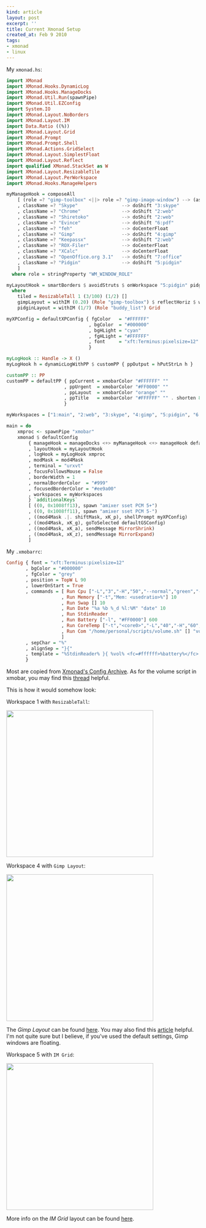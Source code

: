 ```yaml
---
kind: article
layout: post
excerpt: ''
title: Current Xmonad Setup
created_at: Feb 9 2010
tags:
- xmonad
- linux
---
```

My `xmonad.hs`:

~~~ haskell
import XMonad
import XMonad.Hooks.DynamicLog
import XMonad.Hooks.ManageDocks
import XMonad.Util.Run(spawnPipe)
import XMonad.Util.EZConfig
import System.IO
import XMonad.Layout.NoBorders
import XMonad.Layout.IM
import Data.Ratio ((%))
import XMonad.Layout.Grid
import XMonad.Prompt
import XMonad.Prompt.Shell
import XMonad.Actions.GridSelect
import XMonad.Layout.SimplestFloat
import XMonad.Layout.Reflect
import qualified XMonad.StackSet as W
import XMonad.Layout.ResizableTile
import XMonad.Layout.PerWorkspace
import XMonad.Hooks.ManageHelpers

myManageHook = composeAll
    [ (role =? "gimp-toolbox" <||> role =? "gimp-image-window") --> (ask >>= doF . W.sink)
    , className =? "Skype"                --> doShift "3:skype"
    , className =? "Chrome"               --> doShift "2:web"
    , className =? "Shiretoko"            --> doShift "2:web"
    , className =? "Evince"               --> doShift "6:pdf"
    , className =? "feh"                  --> doCenterFloat
    , className =? "Gimp"                 --> doShift "4:gimp"
    , className =? "Keepassx"             --> doShift "2:web"
    , className =? "ROX-Filer"            --> doCenterFloat
    , className =? "XCalc"                --> doCenterFloat
    , className =? "OpenOffice.org 3.1"   --> doShift "7:office"
    , className =? "Pidgin"               --> doShift "5:pidgin"
    ]
  where role = stringProperty "WM_WINDOW_ROLE"

myLayoutHook = smartBorders $ avoidStruts $ onWorkspace "5:pidgin" pidginLayout $ onWorkspace "4:gimp" gimpLayout $ onWorkspaces ["2:web", "6:pdf", "7:office"] Full $ onWorkspace "3:skype" Grid $ tiled ||| Full ||| Grid ||| simplestFloat
  where
    tiled = ResizableTall 1 (3/100) (1/2) []
    gimpLayout = withIM (0.20) (Role "gimp-toolbox") $ reflectHoriz $ withIM (0.20) (Role "gimp-dock") Full
    pidginLayout = withIM (1/7) (Role "buddy_list") Grid

myXPConfig = defaultXPConfig { fgColor   = "#FFFFFF"
                              , bgColor  = "#000000"
                              , bgHLight = "cyan"
                              , fgHLight = "#FFFFFF"
                              , font     = "xft:Terminus:pixelsize=12"
                              }

myLogHook :: Handle -> X ()
myLogHook h = dynamicLogWithPP $ customPP { ppOutput = hPutStrLn h }

customPP :: PP
customPP = defaultPP { ppCurrent = xmobarColor "#FFFFFF" ""
                     , ppUrgent  = xmobarColor "#FF0000" ""
                     , ppLayout  = xmobarColor "orange" ""
                     , ppTitle   = xmobarColor "#FFFFFF" "" . shorten 80
                     }

myWorkspaces = ["1:main", "2:web", "3:skype", "4:gimp", "5:pidgin", "6:pdf", "7:office"] ++ map show [8..9]

main = do
    xmproc <- spawnPipe "xmobar"
    xmonad $ defaultConfig
        { manageHook = manageDocks <+> myManageHook <+> manageHook defaultConfig
        , layoutHook = myLayoutHook
        , logHook = myLogHook xmproc
        , modMask = mod4Mask
        , terminal = "urxvt"
        , focusFollowsMouse = False
        , borderWidth = 1
        , normalBorderColor  = "#999"
        , focusedBorderColor = "#ee9a00"
        , workspaces = myWorkspaces
        } `additionalKeys`
        [ ((0, 0x1008ff13), spawn "amixer sset PCM 5+")
        , ((0, 0x1008ff11), spawn "amixer sset PCM 5-")
        , ((mod4Mask .|. shiftMask, xK_p), shellPrompt myXPConfig)
        , ((mod4Mask, xK_g), goToSelected defaultGSConfig)
        , ((mod4Mask, xK_a), sendMessage MirrorShrink)
        , ((mod4Mask, xK_z), sendMessage MirrorExpand)
        ]
~~~

My `.xmobarrc`:

~~~ haskell
Config { font = "xft:Terminus:pixelsize=12"
       , bgColor = "#000000"
       , fgColor = "grey"
       , position = TopW L 90
       , lowerOnStart = True
       , commands = [ Run Cpu ["-L","3","-H","50","--normal","green","--high","red"] 10
                    , Run Memory ["-t","Mem: <usedratio>%"] 10
                    , Run Swap [] 10
                    , Run Date "%a %b %_d %l:%M" "date" 10
                    , Run StdinReader
                    , Run Battery ["-l", "#FF0000"] 600
                    , Run CoreTemp ["-t","<core0>","-L","40","-H","60","-l","lightblue","-n","orange","-h","red"] 50
                    , Run Com "/home/personal/scripts/volume.sh" [] "vol" 10
                    ]
       , sepChar = "%"
       , alignSep = "}{"
       , template = "%StdinReader% }{ %vol% <fc=#ffffff>%battery%</fc> %cpu% Temp: %coretemp% %memory% %swap% <fc=#ee9a00>%date%</fc>"
       }
~~~

Most are copied from [Xmonad's Config Archive](http://haskell.org/haskellwiki/Xmonad/Config_archive). As for the volume script in xmobar, you may find this [thread](http://bbs.archlinux.org/viewtopic.php?id=74842) helpful.

This is how it would somehow look:

Workspace 1 with `ResizableTall`:

[<img src="http://dl.dropbox.com/u/24796303/blog/2010-02-10-081038_1280x800_scrot.png" width="383" />](http://dl.dropbox.com/u/24796303/blog/2010-02-10-081038_1280x800_scrot.png)

Workspace 4 with `Gimp Layout`:

[<img src="http://dl.dropbox.com/u/24796303/blog/2010-02-10-090623_1280x800_scrot.png" width="383" />](http://dl.dropbox.com/u/24796303/blog/2010-02-10-090623_1280x800_scrot.png)

The _Gimp Layout_ can be found [here](http://nathanhowell.net/2009/03/08/xmonad-and-the-gimp/). You may also find this [article](http://www.haskell.org/haskellwiki/Xmonad/General_xmonad.hs_config_tips#Tiling_most_windows_in_gimp) helpful. I'm not quite sure but I believe, if you've used the default settings, Gimp windows are floating.

Workspace 5 with `IM Grid`:

[<img src="http://dl.dropbox.com/u/24796303/blog/2010-02-10-083559_1280x800_scrot_0.png" width="383" />](http://dl.dropbox.com/u/24796303/blog/2010-02-10-083559_1280x800_scrot_0.png)

More info on the _IM Grid_ layout can be found [here](http://xmonad.org/xmonad-docs/xmonad-contrib/XMonad-Layout-IM.html).